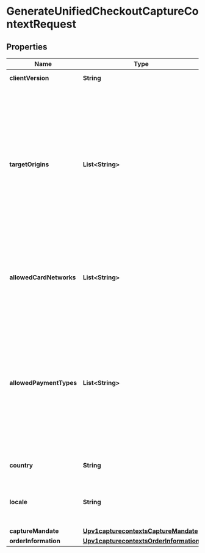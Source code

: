 
# GenerateUnifiedCheckoutCaptureContextRequest

## Properties
Name | Type | Description | Notes
------------ | ------------- | ------------- | -------------
**clientVersion** | **String** | Specify the version of Unified Checkout that you want to use. |  [optional]
**targetOrigins** | **List&lt;String&gt;** | The [target origin](https://developer.mozilla.org/en-US/docs/Glossary/Origin) of the website on which you will be launching Unified Checkout is defined by the scheme (protocol), hostname (domain) and port number (if used).    You must use https://hostname (unless you use http://localhost) Wildcards are NOT supported.  Ensure that subdomains are included. Any valid top-level domain is supported (e.g. .com, .co.uk, .gov.br etc)  Examples:   - https://example.com   - https://subdomain.example.com   - https://example.com:8080&lt;br&gt;&lt;br&gt;  If you are embedding within multiple nested iframes you need to specify the origins of all the browser contexts used, for example:    targetOrigins: [     \&quot;https://example.com\&quot;,     \&quot;https://basket.example.com\&quot;,     \&quot;https://ecom.example.com\&quot;   ]  |  [optional]
**allowedCardNetworks** | **List&lt;String&gt;** | The list of card networks you want to use for this Unified Checkout transaction.  Unified Checkout currently supports the following card networks:     - VISA     - MASTERCARD     - AMEX     - CARNET     - CARTESBANCAIRES     - CUP     - DINERSCLUB     - DISCOVER     - EFTPOS     - ELO     - JCB     - JCREW     - MADA     - MAESTRO     - MEEZA  |  [optional]
**allowedPaymentTypes** | **List&lt;String&gt;** | The payment types that are allowed for the merchant.    Possible values when launching Unified Checkout:   - APPLEPAY   - CHECK   - CLICKTOPAY   - GOOGLEPAY   - PANENTRY                 - PAZE &lt;br&gt;&lt;br&gt;  Possible values when launching Click To Pay Drop-In UI: - CLICKTOPAY &lt;br&gt;&lt;br&gt;  **Important:**    - CLICKTOPAY only available for Visa, Mastercard and AMEX for saved cards.   - Visa and Mastercard will look to tokenize using network tokenization for all Click to Pay requests.  Click to Pay uses Click to Pay token requester IDs and not the merchant&#39;s existing token requester.   - Apple Pay, Google Pay, Check, and Paze can be used independently without requiring PAN entry in the allowedPaymentTypes field.  |  [optional]
**country** | **String** | Country the purchase is originating from (e.g. country of the merchant).  Use the two-character ISO Standard  |  [optional]
**locale** | **String** | Localization of the User experience conforming to the ISO 639-1 language standards and two-character ISO Standard Country Code.  Please refer to list of [supported locales through Unified Checkout](https://developer.cybersource.com/docs/cybs/en-us/unified-checkout/developer/all/rest/unified-checkout/uc-appendix-languages.html)  |  [optional]
**captureMandate** | [**Upv1capturecontextsCaptureMandate**](Upv1capturecontextsCaptureMandate.md) |  |  [optional]
**orderInformation** | [**Upv1capturecontextsOrderInformation**](Upv1capturecontextsOrderInformation.md) |  |  [optional]



